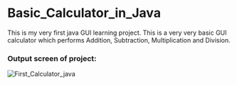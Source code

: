 # Basic_Calculator_in_Java
This is my very first java GUI learning project. This is a very very basic GUI calculator which performs Addition, Subtraction, Multiplication and Division.

<h3>Output screen of project:</h3>

![First_Calculator_java](https://github.com/hey-its-d2t2/Basic_Calculator_in_Java/assets/63626210/9603d9eb-766d-4ce4-92c1-1c2f6e9d9aeb)
